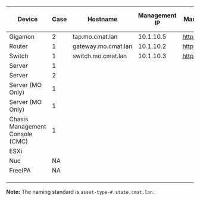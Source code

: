 | Device                          | Case | Hostname            | Management IP | Management UI     | Out of Band Management (iDRAC) | Default Username | Default Passphrase | Current Username | Current Passphrase |
|---------------------------------|------|---------------------|---------------|-------------------|--------------------------------|------------------|--------------------|------------------|--------------------|
| Gigamon                         | 2    | tap.mo.cmat.lan     | 10.1.10.5     | https://10.1.10.5 | NA                             | admin            | admin123A!         | admin            | CYBERadmin1234!@#$ |
| Router                          | 1    | gateway.mo.cmat.lan | 10.1.10.2     | https://10.1.10.2 | NA                             | username1        | password1          | admin            | CYBERadmin1234!@#$ |
| Switch                          | 1    | switch.mo.cmat.lan  | 10.1.10.3     | https://10.1.10.3 | NA                             | NA               | NA                 | NA               | CYBERadmin1234!@#$ |
| Server                          | 1    |                     |               |                   | 10.1.10.6                      | NA               |                    |                  |                    |
| Server                          | 2    |                     |               |                   | 10.1.10.7                      | NA               |                    |                  |                    |
| Server (MO Only)                | 1    |                     |               |                   | 10.1.10.8                      | NA               |                    |                  |                    |
| Server (MO Only)                | 1    |                     |               |                   | 10.1.10.9                      | NA               |                    |                  |                    |
| Chasis Management Console (CMC) | 1    |                     |               |                   | 10.1.10.10                     | NA               |                    |                  |                    |
| ESXi                            |      |                     |               |                   | 10.1.10.11                     | NA               |                    |                  |                    |
| Nuc                             | NA   |                     |               |                   | 10.1.10.12                     | NA               |                    |                  |                    |
| FreeIPA                         | NA   |                     |               |                   | 10.1.10.13                     | NA               |                    |                  |                    |
|                                 |      |                     |               |                   |                                |                  |                    |                  |                    |
|                                 |      |                     |               |                   |                                |                  |                    |                  |                    |
|                                 |      |                     |               |                   |                                |                  |                    |                  |                    |

**Note:** The naming standard is `asset-type-#.state.cmat.lan`.
